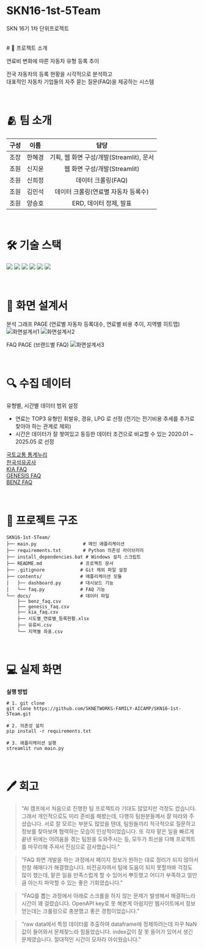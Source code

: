 # SKN16-1st-5Team
SKN 16기 1차 단위프로젝트

<br>
# 📌 프로젝트 소개

연료비 변화에 따른 자동차 유형 등록 추이

전국 자동차의 등록 현황을 시각적으로 분석하고<br>
대표적인 자동차 기업들의 자주 묻는 질문(FAQ)을 제공하는 시스템

<br>

# 🫂 팀 소개
|구성|이름|담당|
|:---:|:---:|:---:|
|조장|한혜경|기획, 웹 화면 구성/개발(Streamlit), 문서|
|조원|신지윤|웹 화면 구성/개발(Streamlit)|
|조원|신희정|데이터 크롤링(FAQ)|
|조원|김민석|데이터 크롤링(연료별 자동차 등록수)|
|조원|양승호|ERD, 데이터 정제, 발표|

<br>

# 🛠 기술 스택
<img src="https://img.shields.io/badge/python-3776AB?style=for-the-badge&logo=python&logoColor=white"> <img src="https://img.shields.io/badge/pandas-150458?style=for-the-badge&logo=pandas&logoColor=white">
<img src="https://img.shields.io/badge/beautifulsoup-80F5D2?style=for-the-badge&logo=beautifulsoup&logoColor=white">
<img src="https://img.shields.io/badge/selenium-43B02A?style=for-the-badge&logo=selenium&logoColor=white">
<img src="https://img.shields.io/badge/mysql-4479A1?style=for-the-badge&logo=mysql&logoColor=white">
<img src="https://img.shields.io/badge/streamlit-FF4B4B?style=for-the-badge&logo=streamlit&logoColor=white">


<br>


# 📄 화면 설계서
분석 그래프 PAGE (연료별 자동차 등록대수, 연료별 비용 추이, 지역별 히트맵)
![화면설계서1](https://github.com/user-attachments/assets/f3609736-61f4-403c-ae38-0fa59ac854eb)
![화면설계서2](https://github.com/user-attachments/assets/2c6ab44a-f16c-4bcb-8a79-ebdb5a4e8eb3)


FAQ PAGE (브랜드별 FAQ)
![화면설계서3](https://github.com/user-attachments/assets/514ce548-ca51-4476-a1f4-8f9910daf7e0)



<br>


# 🔍 수집 데이터
유형별, 시간별 데이터 범위 설정
- 연료는 TOP3 유형인 휘발유, 경유, LPG 로 선정 (전기는 전기비용 추세를 추가로 찾아야 하는 관계로 제외)
- 시간은 데이터가 잘 쌓여있고 동등한 데이터 조건으로 비교할 수 있는 2020.01 ~ 2025.05 로 선정

[국토교통 통계누리](https://stat.molit.go.kr/portal/cate/statMetaView.do?hRsId=58)<br>
[한국석유공사](https://www.opinet.co.kr/user/main/mainView.do)<br>
[KIA FAQ](https://www.kia.com/kr/customer-service/center/faq)<br>
[GENESIS FAQ](https://www.genesis.com/kr/ko/support/faq.html)<br>
[BENZ FAQ](https://shop.mercedes-benz.com/ko-kr/connect/service/faq)<br>



<br>


# 📁 프로젝트 구조
```
SKN16-1st-5Team/
├── main.py                 # 메인 애플리케이션
├── requirements.txt        # Python 의존성 라이브러리
├── install_dependencies.bat # Windows 설치 스크립트
├── README.md              # 프로젝트 문서
├── .gitignore             # Git 제외 파일 설정
├── contents/              # 애플리케이션 모듈
│   ├── dashboard.py       # 대시보드 기능
│   └── faq.py             # FAQ 기능
└── docs/                  # 데이터 파일
    ├── benz_faq.csv
    ├── genesis_faq.csv
    ├── kia_faq.csv
    ├── 시도별_연료별_등록현황.xlsx
    ├── 유류비.csv
    └── 지역별 좌표.csv
```


<br>

# 💻 실제 화면
<b>실행 방법</b>
```
# 1. git clone
git clone https://github.com/SKNETWORKS-FAMILY-AICAMP/SKN16-1st-5Team.git

# 2. 의존성 설치
pip install -r requirements.txt

# 3. 애플리케이션 실행
streamlit run main.py
```
<br>

# 🖊 회고

>"AI 캠프에서 처음으로 진행한 팀 프로젝트라 기대도 많았지만 걱정도 컸습니다. 그래서 개인적으로도 미리 준비를 해봤는데, 다행히 팀원분들께서 잘 따라와 주셨습니다. 서로 잘 모르는 부분도 많았을 텐데, 팀원들끼리 적극적으로 질문하고 정보를 찾아보며 협력하는 모습이 인상적이었습니다. 또 각자 맡은 일을 빠르게 끝낸 뒤에는 어려움을 겪는 팀원을 도와주시는 등, 모두가 최선을 다해 프로젝트를 마무리해 주셔서 진심으로 감사했습니다." 

>"FAQ 화면  개발을 하는 과정에서 페이지 정보가 원하는 대로 정리가 되지 않아서 한참 헤매다가 해결했습니다. 비전공자여서 팀에 도움이 되지 못할까봐 걱정도 많이 했는데, 맡은 일을 만족스럽게 할 수 있어서 뿌듯했고 어디가 부족하고 얼만큼 아는지 파악할 수 있는 좋은 기회였습니다."

>

>"FAQ를 뽑는 과정에서 아래로 스크롤을 하지 않는 문제가 발생해서 해결하느라 시간이 꽤 걸렸습니다. OpenAPI key로 못 해본게 아쉽지만 웹사이트에서 정보얻는데는 크롤링으로 충분했고 좋은 경험이었습니다."

>"raw data에서 특정 데이터를 추출하여 dataframe에 정제하려는데 자꾸 NaN값이 들어와서 문제찾느라 힘들었습니다. index값이 잘 못 들어가 있어서 생긴 문제였습니다. 절대적인 시간이 모자라 아쉬웠습니다."
